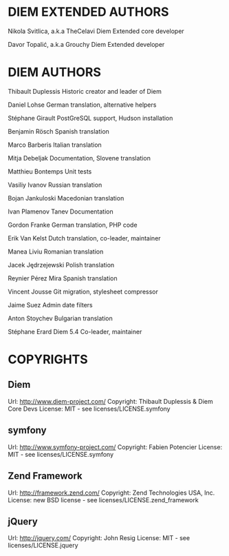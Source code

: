 DIEM EXTENDED AUTHORS
=======

Nikola Svitlica, a.k.a TheCelavi
Diem Extended core developer

Davor Topalić, a.k.a Grouchy
Diem Extended developer

DIEM AUTHORS
=======

Thibault Duplessis
Historic creator and leader of Diem

Daniel Lohse
German translation, alternative helpers

Stéphane Girault
PostGreSQL support, Hudson installation

Benjamin Rösch
Spanish translation

Marco Barberis
Italian translation

Mitja Debeljak
Documentation, Slovene translation

Matthieu Bontemps
Unit tests

Vasiliy Ivanov
Russian translation

Bojan Jankuloski
Macedonian translation

Ivan Plamenov Tanev
Documentation

Gordon Franke
German translation, PHP code

Erik Van Kelst
Dutch translation, co-leader, maintainer

Manea Liviu
Romanian translation

Jacek Jędrzejewski
Polish translation

Reynier Pérez Mira
Spanish translation

Vincent Jousse
Git migration, stylesheet compressor

Jaime Suez
Admin date filters

Anton Stoychev
Bulgarian translation

Stéphane Erard
Diem 5.4 Co-leader, maintainer

COPYRIGHTS
==========

Diem
-------
Url:        http://www.diem-project.com/
Copyright:  Thibault Duplessis & Diem Core Devs
License:    MIT - see licenses/LICENSE.symfony

symfony
-------

Url:        http://www.symfony-project.com/
Copyright:  Fabien Potencier
License:    MIT - see licenses/LICENSE.symfony

Zend Framework
--------------

Url:        http://framework.zend.com/
Copyright:  Zend Technologies USA, Inc.
License:    new BSD license - see licenses/LICENSE.zend_framework

jQuery
------

Url:        http://jquery.com/
Copyright:  John Resig
License:    MIT - see licenses/LICENSE.jquery

